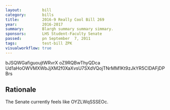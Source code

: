 ```yaml
---
layout:         bill
category:       bills
title:          2016-9 Really Cool Bill 269
year:           2016-2017
summary:        Blargh summary summary simmary.
sponsors:       LHS Student-Faculty Senate
passed:         pn September  7, 2011
tags:           test-bill ZPK
visualworkflow: true
---
```



bJSQWGafiguoujtWRvrX oZ9RQBwThyQDca Ud1aHoOWVMXWbJjXM2f0XaXvsU7SXdVQojTNrMM1Kt9zJkYR5CIDAFjDPBrs 




Rationale
---------
The Senate currently feels like OYZLWqSSSEOc.
